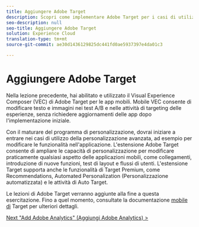 ```yaml
---
title: Aggiungere Adobe Target
description: Scopri come implementare Adobe Target per i casi di utilizzo della personalizzazione avanzata. Questa lezione fa parte dell'esercitazione Implementazione di Experience Cloud nelle applicazioni Swift iOS per dispositivi mobili.
seo-description: null
seo-title: Aggiungere Adobe Target
solution: Experience Cloud
translation-type: tm+mt
source-git-commit: ae30d1436129825dc441fd0ae5937397e4da01c3

---
```



# Aggiungere Adobe Target

Nella lezione precedente, hai abilitato e utilizzato il Visual Experience Composer (VEC) di Adobe Target per le app mobili. Mobile VEC consente di modificare testo e immagini nei test A/B e nelle attività di targeting delle esperienze, senza richiedere aggiornamenti delle app dopo l'implementazione iniziale.

Con il maturare del programma di personalizzazione, dovrai iniziare a entrare nei casi di utilizzo della personalizzazione avanzata, ad esempio per modificare le funzionalità nell'applicazione. L'estensione Adobe Target consente di ampliare le capacità di personalizzazione per modificare praticamente qualsiasi aspetto delle applicazioni mobili, come collegamenti, introduzione di nuove funzioni, test di layout e flussi di utenti. L'estensione Target supporta anche le funzionalità di Target Premium, come Recommendations, Automated Personalization (Personalizzazione automatizzata) e le attività di Auto Target.

Le lezioni di Adobe Target verranno aggiunte alla fine a questa esercitazione. Fino a quel momento, consultate la documentazione [mobile di](https://aep-sdks.gitbook.io/docs/using-mobile-extensions/adobe-target) Target per ulteriori dettagli.

[Next "Add Adobe Analytics" (Aggiungi Adobe Analytics) &gt;](analytics.md)
